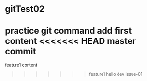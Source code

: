 # gitTest02
practice git command
add first content
<<<<<<< HEAD
master commit
=======
feature1 content
>>>>>>> feature1
hello dev
issue-01
